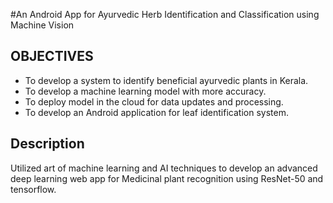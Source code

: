 #An Android App for Ayurvedic Herb Identification and Classification using Machine Vision
## OBJECTIVES

- To develop a system to identify beneficial ayurvedic plants in Kerala.
- To develop a machine learning model with more accuracy.
- To deploy model in the cloud for data updates and processing.
- To develop an Android application for leaf identification system.

## Description

Utilized art of machine learning and AI techniques to develop an advanced deep learning
web app for Medicinal plant recognition using ResNet-50 and tensorflow.

